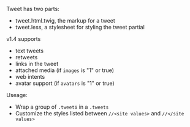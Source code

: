 Tweet has two parts:

- tweet.html.twig, the markup for a tweet
- tweet.less, a stylesheet for styling the tweet partial

v1.4 supports
- text tweets
- retweets
- links in the tweet
- attached media (if `images` is "1" or true)
- web intents
- avatar support (if `avatars` is "1" or true)
    
Useage:
- Wrap a group of `.tweet`s in a `.tweets`
- Customize the styles listed between `//<site values>` and `//</site values>`